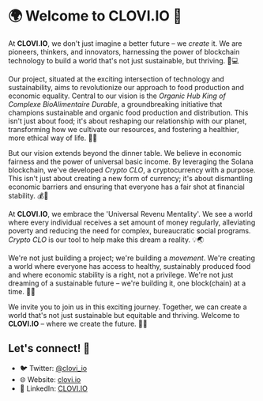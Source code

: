 # 🌍 Welcome to CLOVI.IO 🚀

At **CLOVI.IO**, we don't just imagine a better future – we _create_ it. We are pioneers, thinkers, and innovators, harnessing the power of blockchain technology to build a world that's not just sustainable, but thriving. 🌳💻

Our project, situated at the exciting intersection of technology and sustainability, aims to revolutionize our approach to food production and economic equality. Central to our vision is the _Organic Hub King of Complexe BioAlimentaire Durable_, a groundbreaking initiative that champions sustainable and organic food production and distribution. This isn't just about food; it's about reshaping our relationship with our planet, transforming how we cultivate our resources, and fostering a healthier, more ethical way of life. 🌾🍎

But our vision extends beyond the dinner table. We believe in economic fairness and the power of universal basic income. By leveraging the Solana blockchain, we've developed _Crypto CLO_, a cryptocurrency with a purpose. This isn't just about creating a new form of currency; it's about dismantling economic barriers and ensuring that everyone has a fair shot at financial stability. 💰💸

At **CLOVI.IO**, we embrace the 'Universal Revenu Mentality'. We see a world where every individual receives a set amount of money regularly, alleviating poverty and reducing the need for complex, bureaucratic social programs. _Crypto CLO_ is our tool to help make this dream a reality. 💡🌏

We're not just building a project; we're building a _movement_. We're creating a world where everyone has access to healthy, sustainably produced food and where economic stability is a right, not a privilege. We're not just dreaming of a sustainable future – we're building it, one block(chain) at a time. 🔨🔗

We invite you to join us in this exciting journey. Together, we can create a world that's not just sustainable but equitable and thriving. Welcome to **CLOVI.IO** – where we create the future. 🤝🌈

## Let's connect! 👋
- 🐦 Twitter: [@clovi_io](https://twitter.com/clovi_io)
- 🌐 Website: [clovi.io](https://clovi.io)
- 💼 LinkedIn: [CLOVI.IO](https://www.linkedin.com/company/clovi-io)
